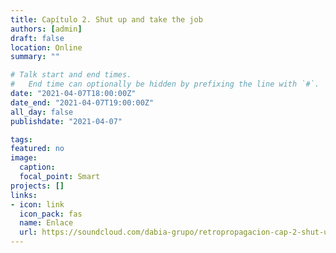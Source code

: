 ```yaml
---
title: Capítulo 2. Shut up and take the job
authors: [admin]
draft: false
location: Online
summary: ""

# Talk start and end times.
#   End time can optionally be hidden by prefixing the line with `#`.
date: "2021-04-07T18:00:00Z"
date_end: "2021-04-07T19:00:00Z"
all_day: false
publishdate: "2021-04-07"

tags:
featured: no
image:
  caption:
  focal_point: Smart
projects: []
links:
- icon: link
  icon_pack: fas
  name: Enlace
  url: https://soundcloud.com/dabia-grupo/retropropagacion-cap-2-shut-up-and-take-the-job
---
```


 
